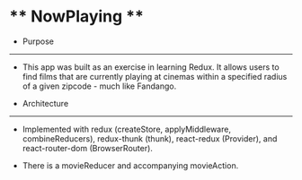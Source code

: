 # ** NowPlaying **

- Purpose 

---

- This app was built as an exercise in learning Redux. It allows users to find films that are currently playing at cinemas within a specified radius of a given zipcode - much like Fandango.

* Architecture 

---

- Implemented with redux (createStore, applyMiddleware, combineReducers), redux-thunk (thunk), react-redux (Provider), and react-router-dom (BrowserRouter).

- There is a movieReducer and accompanying movieAction.
